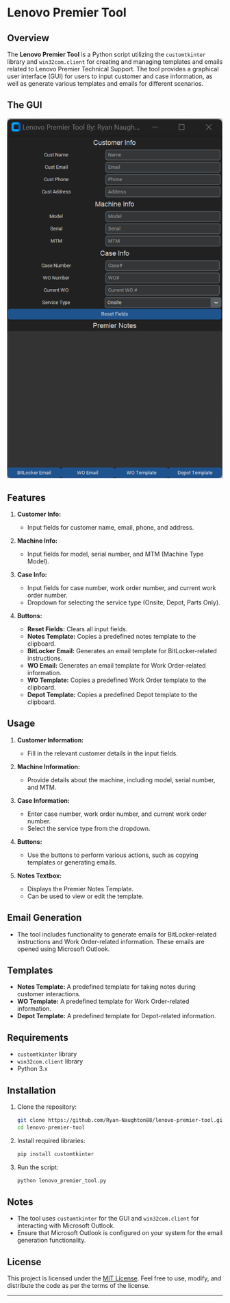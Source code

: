 # Lenovo Premier Tool

## Overview

The **Lenovo Premier Tool** is a Python script utilizing the `customtkinter` library and `win32com.client` for creating and managing templates and emails related to Lenovo Premier Technical Support. The tool provides a graphical user interface (GUI) for users to input customer and case information, as well as generate various templates and emails for different scenarios.

## The GUI

![Lenovo Premier Tool Screenshot](Images/Premier-Tool-Screenshot.png)

## Features

1. **Customer Info:**
   - Input fields for customer name, email, phone, and address.

2. **Machine Info:**
   - Input fields for model, serial number, and MTM (Machine Type Model).

3. **Case Info:**
   - Input fields for case number, work order number, and current work order number.
   - Dropdown for selecting the service type (Onsite, Depot, Parts Only).

4. **Buttons:**
   - **Reset Fields:** Clears all input fields.
   - **Notes Template:** Copies a predefined notes template to the clipboard.
   - **BitLocker Email:** Generates an email template for BitLocker-related instructions.
   - **WO Email:** Generates an email template for Work Order-related information.
   - **WO Template:** Copies a predefined Work Order template to the clipboard.
   - **Depot Template:** Copies a predefined Depot template to the clipboard.

## Usage

1. **Customer Information:**
   - Fill in the relevant customer details in the input fields.

2. **Machine Information:**
   - Provide details about the machine, including model, serial number, and MTM.

3. **Case Information:**
   - Enter case number, work order number, and current work order number.
   - Select the service type from the dropdown.

4. **Buttons:**
   - Use the buttons to perform various actions, such as copying templates or generating emails.

5. **Notes Textbox:**
   - Displays the Premier Notes Template.
   - Can be used to view or edit the template.

## Email Generation

- The tool includes functionality to generate emails for BitLocker-related instructions and Work Order-related information. These emails are opened using Microsoft Outlook.

## Templates

- **Notes Template:** A predefined template for taking notes during customer interactions.
- **WO Template:** A predefined template for Work Order-related information.
- **Depot Template:** A predefined template for Depot-related information.

## Requirements

- `customtkinter` library
- `win32com.client` library
- Python 3.x

## Installation

1. Clone the repository:
   ```bash
   git clone https://github.com/Ryan-Naughton88/lenovo-premier-tool.git
   cd lenovo-premier-tool
   ```

2. Install required libraries:
   ```bash
   pip install customtkinter
   ```

3. Run the script:
   ```bash
   python lenovo_premier_tool.py
   ```

## Notes

- The tool uses `customtkinter` for the GUI and `win32com.client` for interacting with Microsoft Outlook.
- Ensure that Microsoft Outlook is configured on your system for the email generation functionality.

## License

This project is licensed under the [MIT License](LICENSE). Feel free to use, modify, and distribute the code as per the terms of the license.

---
